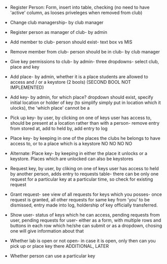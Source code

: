 * Register Person: Form, insert into table, checking (no need to have 'active' column, as looses priveleges when removed from club)

* Change club managership- by club manager

* Register person as manager of club- by admin

* Add member to club- person should exist- text box vs MIS

* Remove member from club- person should be in club- by club manager

* Give key permissions to club- by admin- three dropdowns- select club, place and key

* Add place- by admin, whether it is a place students are allowed to access and / or a keystore (2 bools) (SECOND BOOL NOT IMPLEMENTED)

* Add key- by admin, for which place? dropdown should exist, specify initial location or holder of key (to simplify simply put in location which it ulocks), the 'which place' cannot be a 

* Pick up key- by user, by clicking on one of keys user has access to, should be present at a location rather than with a person- remove entry from stored at, add to held by, add entry to log

* Place key- by keeping in one of the places the clubs he belongs to have access to, or to a place which is a keystore NO NO NO NO

* Alternate: Place key- by keeping in either the place it  unlocks or a keystore. Places which are unlocked can also be keystores

* Request key, by user, by cliking on one of keys user has access to held by another person, adds entry to requests table- there can be only one request for a particular key at a particular time, so check for existing request

* Grant request- see view of all requests for keys which you posses- once request is granted, all other requests for same key from 'you' to be dismissed, entry made into log, holdership of key officially transferred.

* Show user- status of keys which he can access, pending requests from user, pending requests for user- either as a form, with multiple rows and buttons in each row which he/she can submit or as a dropdown, chosing one will give information about that

* Whether lab is open or not open- in case it is open, only then can you pick up or place key there ADDITIONAL, LATER

* Whether person can use a particular key
